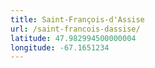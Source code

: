 ```yaml
---
title: Saint-François-d'Assise
url: /saint-francois-dassise/
latitude: 47.982994500000004
longitude: -67.1651234
---
```

